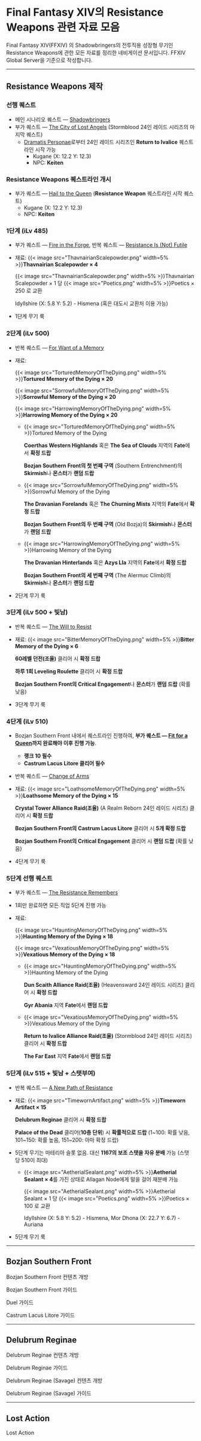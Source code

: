 # Final Fantasy XIV의 Resistance Weapons 관련 자료 모음


Final Fantasy XIV(FFXIV) 의 Shadowbringers의  전투직용 성장형 무기인 Resistance Weapons에 관한 모든 자료를 정리한 네비게이션 문서입니다. FFXIV Global Server을 기준으로 작성합니다.

<!--more-->

----



## Resistance Weapons 제작

### 선행 퀘스트

- 메인 시나리오 퀘스트 — [Shadowbringers](https://na.finalfantasyxiv.com/lodestone/playguide/db/quest/4ed1668d377/)
- 부가 퀘스트 — [The City of Lost Angels](https://na.finalfantasyxiv.com/lodestone/playguide/db/quest/4ed1668d377/) (Stormblood 24인 레이드 시리즈의 마지막 퀘스트)
  - [Dramatis Personae](https://na.finalfantasyxiv.com/lodestone/playguide/db/quest/14847bc8932/)로부터 24인 레이드 시리즈인 **Return to Ivalice** 퀘스트라인 시작 가능
    - Kugane (X: 12.2 Y: 12.3)
    - NPC: **Keiten**

### Resistance Weapons 퀘스트라인 개시

- 부가 퀘스트 — [Hail to the Queen](https://na.finalfantasyxiv.com/lodestone/playguide/db/quest/6404990a3da/) (**Resistance Weapon** 퀘스트라인 시작 퀘스트)
  - Kugane (X: 12.2 Y: 12.3)
  - NPC: **Keiten**

### 1단계 (iLv 485)

- 부가 퀘스트 — [Fire in the Forge](https://na.finalfantasyxiv.com/lodestone/playguide/db/quest/b8f5286c6eb/), 반복 퀘스트 — [Resistance Is (Not) Futile](https://na.finalfantasyxiv.com/lodestone/playguide/db/quest/4bd506e3dcb/)

- 재료: {{< image src="ThavnairianScalepowder.png" width=5% >}}**Thavnairian Scalepowder × 4**

  {{< image src="ThavnairianScalepowder.png" width=5% >}}Thavnairian Scalepowder × 1 당 {{< image src="Poetics.png" width=5% >}}Poetics × 250 로 교환

  Idyllshire (X: 5.8 Y: 5.2) - Hismena (혹은 대도시 교환처 이용 가능)

- 1단계 무기 룩

### 2단계 (iLv 500)

- 반복 퀘스트 — [For Want of a Memory](https://na.finalfantasyxiv.com/lodestone/playguide/db/quest/9673c789ba9/)

- 재료: 

  {{< image src="TorturedMemoryOfTheDying.png" width=5% >}}**Tortured Memory of the Dying × 20**

  {{< image src="SorrowfulMemoryOfTheDying.png" width=5% >}}**Sorrowful Memory of the Dying × 20**

  {{< image src="HarrowingMemoryOfTheDying.png" width=5% >}}**Harrowing Memory of the Dying × 20**

  - {{< image src="TorturedMemoryOfTheDying.png" width=5% >}}Tortured Memory of the Dying

    **Coerthas Western Highlands** 혹은 **The Sea of Clouds** 지역의 **Fate**에서 **확정 드랍**

    **Bozjan Southern Front의 첫 번째 구역** (Southern Entrenchment)의 **Skirmish**나 **몬스터**가 **랜덤 드랍**

  - {{< image src="SorrowfulMemoryOfTheDying.png" width=5% >}}Sorrowful Memory of the Dying

    **The Dravanian Forelands** 혹은 **The Churning Mists** 지역의 **Fate**에서 **확정 드랍**

    **Bozjan Southern Front의 두 번째 구역** (Old Bozja)의 **Skirmish**나 **몬스터**가 **랜덤 드랍**

  - {{< image src="HarrowingMemoryOfTheDying.png" width=5% >}}Harrowing Memory of the Dying

    **The Dravanian Hinterlands** 혹은 **Azys Lla** 지역의 **Fate**에서 **확정 드랍**

    **Bozjan Southern Front의 세 번째 구역** (The Alermuc Climb)의 **Skirmish**나 **몬스터**가 **랜덤 드랍**

- 2단계 무기 룩

### 3단계 (iLv 500 + 빛남)

- 반복 퀘스트 — [The Will to Resist](https://na.finalfantasyxiv.com/lodestone/playguide/db/quest/f267d4d0aac/)

- 재료: {{< image src="BitterMemoryOfTheDying.png" width=5% >}}**Bitter Memory of the Dying × 6**

  **60레벨 던전(조율)** 클리어 시 **확정 드랍**

  **하루 1회 Leveling Roulette** 클리어 시 **확정 드랍**

  **Bozjan Southern Front의 Critical Engagement**나 **몬스터**가 **랜덤 드랍** (확률 낮음)

- 3단계 무기 룩

### 4단계 (iLv 510)

- Bozjan Southern Front 내에서 퀘스트라인 진행하여, **부가 퀘스트 — [Fit for a Queen](https://na.finalfantasyxiv.com/lodestone/playguide/db/quest/248f168eb15/)까지 완료해야 이후 진행 가능**.

  - **랭크 10 필수**
  - **Castrum Lacus Litore 클리어 필수**

- 반복 퀘스트 — [Change of Arms](https://na.finalfantasyxiv.com/lodestone/playguide/db/quest/39fc3e4a86a/)

- 재료: {{< image src="LoathsomeMemoryOfTheDying.png" width=5% >}}**Loathsome Memory of the Dying × 15**

  **Crystal Tower Alliance Raid(조율)** (A Realm Reborn 24인 레이드 시리즈) 클리어 시 **확정 드랍**

  **Bozjan Southern Front의 Castrum Lacus Litore** 클리어 시 **5개 확정 드랍**

  **Bozjan Southern Front의 Critical Engagement** 클리어 시 **랜덤 드랍** (확률 낮음)

- 4단계 무기 룩

### 5단계 선행 퀘스트

- 부가 퀘스트 — [The Resistance Remembers](https://na.finalfantasyxiv.com/lodestone/playguide/db/quest/17861306223/)

- 1회만 완료하면 모든 직업 5단계 진행 가능

- 재료: 

  {{< image src="HauntingMemoryOfTheDying.png" width=5% >}}**Haunting Memory of the Dying × 18**

  {{< image src="VexatiousMemoryOfTheDying.png" width=5% >}}**Vexatious Memory of the Dying × 18**

  - {{< image src="HauntingMemoryOfTheDying.png" width=5% >}}Haunting Memory of the Dying

    **Dun Scaith Alliance Raid(조율)** (Heavensward 24인 레이드 시리즈) 클리어 시 **확정 드랍**

    **Gyr Abania** 지역 **Fate**에서 **랜덤 드랍**

  - {{< image src="VexatiousMemoryOfTheDying.png" width=5% >}}Vexatious Memory of the Dying

    **Return to Ivalice Alliance Raid(조율)** (Stormblood 24인 레이드 시리즈) 클리어 시 **확정 드랍**

    **The Far East** 지역 **Fate**에서 **랜덤 드랍**

### 5단계 (iLv 515 + 빛남 + 스탯부여)

- 반복 퀘스트 — [A New Path of Resistance](https://na.finalfantasyxiv.com/lodestone/playguide/db/quest/f49e076d1e1/)

- 재료: {{< image src="TimewornArtifact.png" width=5% >}}**Timeworn Artifact × 15**

  **Delubrum Reginae** 클리어 시 **확정 드랍**

  **Palace of the Dead** 클리어(**10층 단위**) 시 **확률적으로 드랍** (1~100: 확률 낮음, 101~150: 확률 높음, 151~200: 아마 확정 드랍)

- 5단계 무기는 마테리아 슬롯 없음. 대신 **1167의 보조 스탯을 자유 분배** 가능 (스탯 당 510이 최대)

  - {{< image src="AetherialSealant.png" width=5% >}}**Aetherial Sealant × 4**를 가진 상태로 Allagan Node에게 말을 걸어 재분배 가능

    {{< image src="AetherialSealant.png" width=5% >}}Aetherial Sealant × 1 당 {{< image src="Poetics.png" width=5% >}}Poetics × 100 로 교환

    Idyllshire (X: 5.8 Y: 5.2) - Hismena, Mor Dhona (X: 22.7 Y: 6.7) - Auriana

- 5단계 무기 룩



---



## Bozjan Southern Front

Bozjan Southern Front 컨텐츠 개방

Bozjan Southern Front 가이드

Duel 가이드

Castrum Lacus Litore 가이드



---



## Delubrum Reginae

Delubrum Reginae 컨텐츠 개방

Delubrum Reginae 가이드

Delubrum Reginae (Savage) 컨텐츠 개방

Delubrum Reginae (Savage) 가이드



---



## Lost Action

Lost Action
